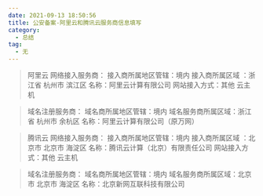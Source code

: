 ```yaml
---
date: 2021-09-13 18:50:56
title: 公安备案-阿里云和腾讯云服务商信息填写
category: 
  - 总结
tag:
  - 无
---
```

> 阿里云
> 网络接入服务商：
> 接入商所属地区管辖：境内
> 接入商所属区域 ：浙江省 杭州市 滨江区
> 名称：阿里云计算有限公司
> 网站接入方式：其他 云主机

> 域名注册服务商：
> 域名商所属地区管辖：境内
> 域名服务商所属区域：浙江省 杭州市 余杭区
> 名称：阿里云计算有限公司（原万网）

> 腾讯云
> 网络接入服务商：
> 接入商所属地区管辖：境内
> 接入商所属区域 ：北京市 北京市 海淀区
> 名称：腾讯云计算（北京）有限责任公司
> 网站接入方式：其他 云主机

> 域名注册服务商：
> 域名商所属地区管辖：境内
> 域名服务商所属区域：北京市 北京市 海淀区
> 名称：北京新网互联科技有限公司
